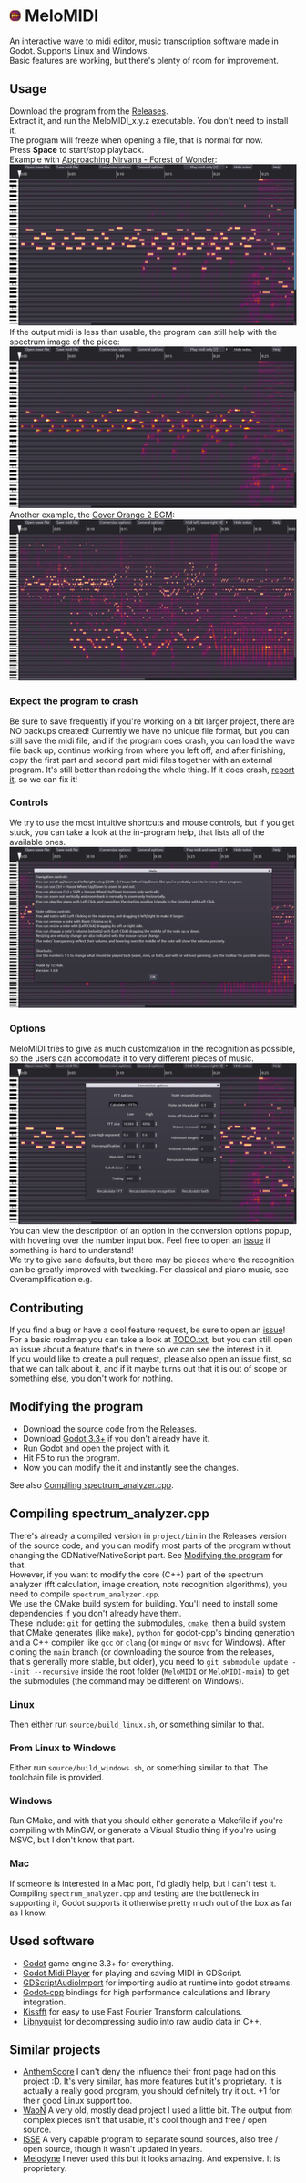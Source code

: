 # ![Icon](screenshots/icon_low_resolution.png) MeloMIDI
An interactive wave to midi editor, music transcription software made in Godot. Supports Linux and Windows.  
Basic features are working, but there's plenty of room for improvement.

## Usage
Download the program from the [Releases](https://github.com/4321ba/MeloMIDI/releases).  
Extract it, and run the MeloMIDI_x.y.z executable. You don't need to install it.  
The program will freeze when opening a file, that is normal for now.  
Press **Space** to start/stop playback.  
Example with [Approaching Nirvana - Forest of Wonder](https://www.youtube.com/watch?v=MWOaYWuKnNw):  
![Image of the program with notes](screenshots/forest_of_wonder_with_notes.png)  
If the output midi is less than usable, the program can still help with the spectrum image of the piece:  
![Image of the program without notes](screenshots/forest_of_wonder_without_notes.png)  
Another example, the [Cover Orange 2 BGM](https://www.youtube.com/watch?v=3lAxymSLD9c):  
![Image of the program without notes](screenshots/cover_orange_bgm.png)  

### Expect the program to crash
Be sure to save frequently if you're working on a bit larger project, there are NO backups created! Currently we have no unique file format, but you can still save the midi file, and if the program does crash, you can load the wave file back up, continue working from where you left off, and after finishing, copy the first part and second part midi files together with an external program. It's still better than redoing the whole thing. If it does crash, [report it](https://github.com/4321ba/MeloMIDI/issues), so we can fix it!  

### Controls
We try to use the most intuitive shortcuts and mouse controls, but if you get stuck, you can take a look at the in-program help, that lists all of the available ones.  
![Image of the program without notes](screenshots/help.png)  

### Options
MeloMIDI tries to give as much customization in the recognition as possible, so the users can accomodate it to very different pieces of music.  
![Image of the program without notes](screenshots/conversion_options.png)  
You can view the description of an option in the conversion options popup, with hovering over the number input box. Feel free to open an [issue](https://github.com/4321ba/MeloMIDI/issues) if something is hard to understand!  
We try to give sane defaults, but there may be pieces where the recognition can be greatly improved with tweaking. For classical and piano music, see Overamplification e.g.  

## Contributing
If you find a bug or have a cool feature request, be sure to open an [issue](https://github.com/4321ba/MeloMIDI/issues)!  
For a basic roadmap you can take a look at [TODO.txt](TODO.txt), but you can still open an issue about a feature that's in there so we can see the interest in it.  
If you would like to create a pull request, please also open an issue first, so that we can talk about it, and if it maybe turns out that it is out of scope or something else, you don't work for nothing.  

## Modifying the program
* Download the source code from the [Releases](https://github.com/4321ba/MeloMIDI/releases).  
* Download [Godot 3.3+](https://godotengine.org/download) if you don't already have it.  
* Run Godot and open the project with it.  
* Hit F5 to run the program.  
* Now you can modify the it and instantly see the changes.  

See also [Compiling spectrum_analyzer.cpp](#compiling-spectrum_analyzercpp).  

## Compiling spectrum_analyzer.cpp
There's already a compiled version in `project/bin` in the Releases version of the source code, and you can modify most parts of the program without changing the GDNative/NativeScript part. See [Modifying the program](#modifying-the-program) for that.  
However, if you want to modify the core (C++) part of the spectrum analyzer (fft calculation, image creation, note recognition algorithms), you need to compile `spectrum_analyzer.cpp`.  
We use the CMake build system for building. You'll need to install some dependencies if you don't already have them.  
These include: `git` for getting the submodules, `cmake`, then a build system that CMake generates (like `make`), `python` for godot-cpp's binding generation and a C++ compiler like `gcc` or `clang` (or `mingw` or `msvc` for Windows).
After cloning the `main` branch (or downloading the source from the releases, that's generally more stable, but older), you need to `git submodule update --init --recursive` inside the root folder (`MeloMIDI` or `MeloMIDI-main`) to get the submodules (the command may be different on Windows).  

### Linux
Then either run `source/build_linux.sh`, or something similar to that.  

### From Linux to Windows
Either run `source/build_windows.sh`, or something similar to that. The toolchain file is provided.  

### Windows
Run CMake, and with that you should either generate a Makefile if you're compiling with MinGW, or generate a Visual Studio thing if you're using MSVC, but I don't know that part.  

### Mac
If someone is interested in a Mac port, I'd gladly help, but I can't test it. Compiling `spectrum_analyzer.cpp` and testing are the bottleneck in supporting it, Godot supports it otherwise pretty much out of the box as far as I know.  

## Used software
* [Godot](https://github.com/godotengine/godot) game engine 3.3+ for everything.  
* [Godot Midi Player](https://bitbucket.org/arlez80/godot-midi-player/src/master/) for playing and saving MIDI in GDScript.  
* [GDScriptAudioImport](https://github.com/Gianclgar/GDScriptAudioImport) for importing audio at runtime into godot streams.  
* [Godot-cpp](https://github.com/godotengine/godot-cpp) bindings for high performance calculations and library integration.  
* [Kissfft](https://github.com/mborgerding/kissfft) for easy to use Fast Fourier Transform calculations.  
* [Libnyquist](https://github.com/ddiakopoulos/libnyquist) for decompressing audio into raw audio data in C++.  

## Similar projects
* [AnthemScore](https://www.lunaverus.com/) I can't deny the influence their front page had on this project :D. It's very similar, has more features but it's proprietary. It is actually a really good program, you should definitely try it out. +1 for their good Linux support too.  
* [WaoN](https://github.com/kichiki/WaoN) A very old, mostly dead project I used a little bit. The output from complex pieces isn't that usable, it's cool though and free / open source.  
* [ISSE](https://sourceforge.net/projects/isse/) A very capable program to separate sound sources, also free / open source, though it wasn't updated in years.  
* [Melodyne](https://www.celemony.com/en/melodyne/what-is-melodyne) I never used this but it looks amazing. And expensive. It is proprietary.  
